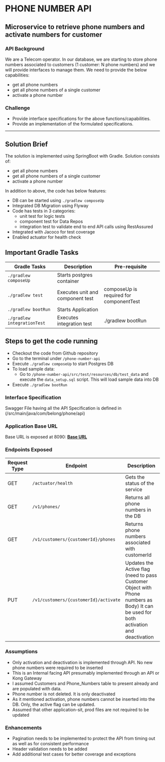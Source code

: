 # PHONE NUMBER API

## Microservice to retrieve phone numbers and activate numbers for customer

### API Background

We are a Telecom operator. In our database, we are starting to store phone numbers associated to customers (1 customer:
N phone numbers) and we will provide interfaces to manage them. We need to provide the below capabilities:

* get all phone numbers
* get all phone numbers of a single customer
* activate a phone number

### Challenge

* Provide interface specifications for the above functions/capabilities.
* Provide an implementation of the formulated specifications.

---

## Solution Brief

The solution is implemented using SpringBoot with Gradle. Solution consists of:

* get all phone numbers
* get all phone numbers of a single customer
* activate a phone number

In addition to above, the code has below features:

* DB can be started using `./gradlew composeUp`
* Integrated DB Migration using Flyway
* Code has tests in 3 categories:
  * unit test for logic tests 
  * component test for Data Repos
  * integration test to validate end to end API calls using RestAssured
* Integrated with Jacoco for test coverage
* Enabled actuator for health check

## Important Gradle Tasks

| Gradle Tasks | Description | Pre-requisite |
| ------------ | ----------- | ------------- |
| `./gradlew composeUp` | Starts postgres container | |
| `./gradlew test` | Executes unit and component test | composeUp is required for componentTest |
| `./gradlew bootRun`| Starts Application|
| `./gradlew integrationTest` | Executes integration test | ./gradlew bootRun|

## Steps to get the code running

* Checkout the code from Github repository
* Go to the terminal under `/phone-number-api`
* Execute `./gradlew composeUp` to start Postgres DB
* To load sample data:
  * Go to `/phone-number-api/src/test/resources/db/test_data` and execute the `data_setup.sql` script. This will
    load sample data into DB
* Execute `./gradlew bootRun`

### Interface Specification

Swagger File having all the API Specification is defined in (/src/main/java/com/belong/phone/api)

### Application Base URL

Base URL is exposed at 8090: **[Base URL](http://localhost:8090/phone-number)**

### Endpoints Exposed

| Request Type | Endpoint | Description |
  | ------------ | -------- | ----------- |
| GET | `/actuator/health` | Gets the status of the service |
| GET | `/v1/phones/` | Returns all phone numbers in the DB |
| GET | `/v1/customers/{customerId}/phones` | Returns phone numbers associated with customerId |
| PUT | `/v1/customers/{customerId}/activate` | Updates the Active flag (need to pass Customer Object with Phone numbers as Body) It can be used for both activation and deactivation |

### Assumptions

* Only activation and deactivation is implemented through API. No new phone numbers were required to be inserted
* This is an Internal facing API presumably implemented through an API or Kong Gateway
* I assumed Customers and Phone_Numbers table to present already and are populated with data.
* Phone number is not deleted. It is only deactivated
* As it mentioned activation, phone numbers cannot be inserted into the DB. Only, the active flag can be updated.
* Assumed that other application-sit, prod files are not required to be updated

### Enhancements

* Pagination needs to be implemented to protect the API from timing out as well as for consistent performance
* Header validation needs to be added
* Add additional test cases for better coverage and exceptions
